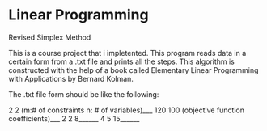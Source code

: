 # Linear Programming
 Revised Simplex Method
 
This is a course project that i impletented. This program reads data in a certain form from a .txt file and prints all the steps. This algorithm is constructed with the help of a book called Elementary Linear Programming with Applications by Bernard Kolman.

The .txt file form should be like the following:

2 2 (m:# of constraints n: # of variables)___
120 100 (objective function coefficients)___
2 2 8______
4 5 15______

